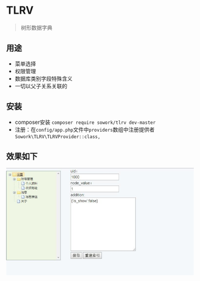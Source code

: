 # TLRV
> 树形数据字典

## 用途
- 菜单选择
- 权限管理
- 数据库类别字段特殊含义
- 一切以父子关系关联的

## 安装
- composer安装 `composer require sowork/tlrv dev-master`
- 注册：在`config/app.php`文件中`providers`数组中注册提供者 `Sowork\TLRV\TLRVProvider::class,`

## 效果如下
![](./tlrv.jpg)

